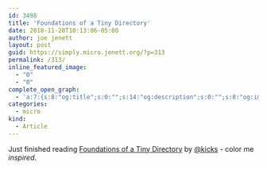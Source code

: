 ```yaml
---
id: 3498
title: 'Foundations of a Tiny Directory'
date: 2018-11-28T10:13:06-05:00
author: joe jenett
layout: post
guid: https://simply.micro.jenett.org/?p=313
permalink: /313/
inline_featured_image:
  - "0"
  - "0"
complete_open_graph:
  - 'a:7:{s:8:"og:title";s:0:"";s:14:"og:description";s:0:"";s:8:"og:image";s:0:"";s:7:"og:type";s:0:"";s:12:"twitter:card";s:7:"summary";s:19:"twitter:description";s:0:"";s:15:"twitter:creator";s:0:"";}'
categories:
  - micro
kind:
  - Article
---
```

Just finished reading [Foundations of a Tiny Directory](https://www.kickscondor.com/foundations-of-a-tiny-directory "Foundations of a Tiny Directory") by [@kicks](https://micro.blog/kicks) - color me _inspired_.